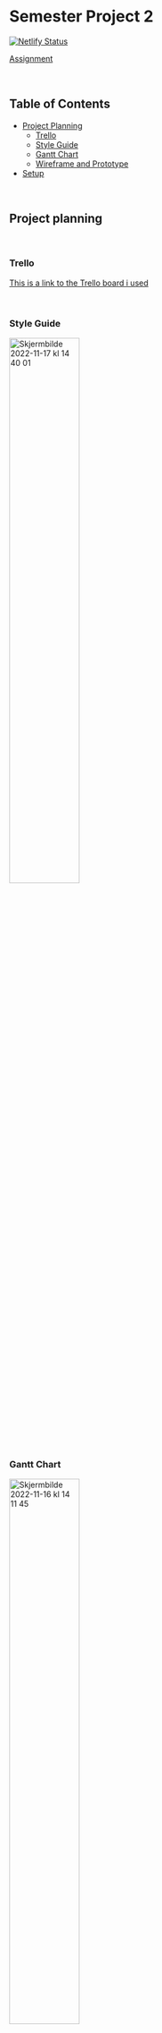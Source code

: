 # Semester Project 2

[![Netlify Status](https://api.netlify.com/api/v1/badges/c4cee9b5-ff32-40ec-9db3-9b32290e3f94/deploy-status)](https://app.netlify.com/sites/yuup/deploys)

[Assignment](https://github.com/PederZzen/Semester-project-2/files/10056804/semester.project.2.pdf)

&nbsp;

## Table of Contents

- [Project Planning](https://github.com/PederZzen/Semester-project-2/blob/main/README.md#project-planning)
  - [Trello](https://github.com/PederZzen/Semester-project-2/blob/main/README.md#trello)
  - [Style Guide](https://github.com/PederZzen/Semester-project-2/blob/main/README.md#style-guide)
  - [Gantt Chart](https://github.com/PederZzen/Semester-project-2/blob/main/README.md#gantt-chart)
  - [Wireframe and Prototype](https://github.com/PederZzen/Semester-project-2/blob/main/README.md#wireframe-and-prototype)
- [Setup](https://github.com/PederZzen/Semester-project-2/blob/main/README.md#setup)

&nbsp;

## Project planning

&nbsp;

### Trello

[This is a link to the Trello board i used](https://trello.com/invite/b/ezrVJaoP/ATTIcf8549d706823b1c23d4f09b91195a207913AF2E/semester-project-2)

&nbsp;

### Style Guide

<img width="50%" alt="Skjermbilde 2022-11-17 kl  14 40 01" src="https://user-images.githubusercontent.com/91594315/202461425-3c4c4f03-e090-4e1c-a34d-dc8ac376e758.png">

&nbsp;

### Gantt Chart

<img width="50%" alt="Skjermbilde 2022-11-16 kl  14 11 45" src="https://user-images.githubusercontent.com/91594315/202190315-6206e280-6ba0-443d-86b4-900273bc210c.png">

&nbsp;

### Wireframe and Prototype

[Wireframe](https://www.figma.com/file/NehqquWSIzTwKS1CxRc18c/Wireframe?node-id=0%3A1&t=i02IfRRwkKPFmNK2-1)

[Prototype - Desktop](https://www.figma.com/file/NehqquWSIzTwKS1CxRc18c/Wireframe?node-id=4%3A675&t=i02IfRRwkKPFmNK2-1)

[Prototype - Mobile](https://www.figma.com/file/NehqquWSIzTwKS1CxRc18c/Wireframe?node-id=44%3A4755&t=i02IfRRwkKPFmNK2-1)

&nbsp;

### Setup

&nbsp;

Install with node

`npm i`

Build

`npm run build`

Build and watch

`npm run watch`
